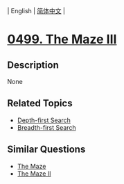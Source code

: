 
| English | [简体中文](README.md) |
# [0499. The Maze III](https://leetcode-cn.com/problems/the-maze-iii/)
## Description
None
## Related Topics
- [Depth-first Search](https://leetcode-cn.com/tag/depth-first-search)
- [Breadth-first Search](https://leetcode-cn.com/tag/breadth-first-search)
## Similar Questions
- [The Maze](../the-maze/README_EN.md)
- [The Maze II](../the-maze-ii/README_EN.md)
